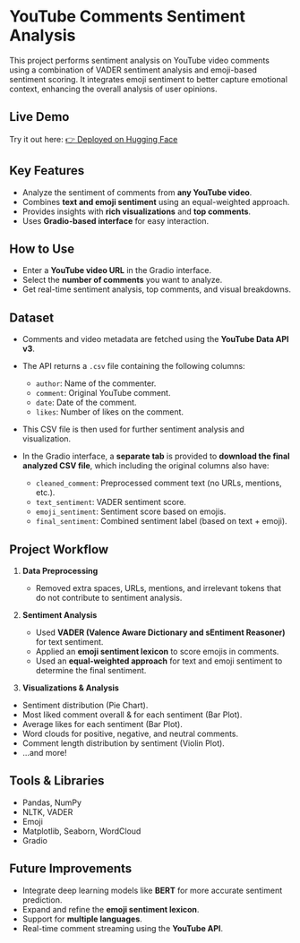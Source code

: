 # YouTube Comments Sentiment Analysis

This project performs sentiment analysis on YouTube video comments using a combination of VADER sentiment analysis and emoji-based sentiment scoring. It integrates emoji sentiment to better capture emotional context, enhancing the overall analysis of user opinions.

## Live Demo
Try it out here: [👉 Deployed on Hugging Face](https://huggingface.co/spaces/Shivam835/yt_comments_sentiment_analysis)  

## Key Features
- Analyze the sentiment of comments from **any YouTube video**.
- Combines **text and emoji sentiment** using an equal-weighted approach.
- Provides insights with **rich visualizations** and **top comments**.
- Uses **Gradio-based interface** for easy interaction.

## How to Use
- Enter a **YouTube video URL** in the Gradio interface.
- Select the **number of comments** you want to analyze.
- Get real-time sentiment analysis, top comments, and visual breakdowns.

## Dataset
- Comments and video metadata are fetched using the **YouTube Data API v3**.
- The API returns a `.csv` file containing the following columns:
  - `author`: Name of the commenter.
  - `comment`: Original YouTube comment.
  - `date`: Date of the comment.
  - `likes`: Number of likes on the comment.

- This CSV file is then used for further sentiment analysis and visualization.

- In the Gradio interface, a **separate tab** is provided to **download the final analyzed CSV file**, which including the original columns also have:
  - `cleaned_comment`: Preprocessed comment text (no URLs, mentions, etc.).
  - `text_sentiment`: VADER sentiment score.
  - `emoji_sentiment`: Sentiment score based on emojis.
  - `final_sentiment`: Combined sentiment label (based on text + emoji).

## Project Workflow
1. **Data Preprocessing**
   - Removed extra spaces, URLs, mentions, and irrelevant tokens that do not contribute to sentiment analysis.

2. **Sentiment Analysis**
   - Used **VADER (Valence Aware Dictionary and sEntiment Reasoner)** for text sentiment.
   - Applied an **emoji sentiment lexicon** to score emojis in comments.
   - Used an **equal-weighted approach** for text and emoji sentiment to determine the final sentiment.

3. **Visualizations & Analysis**
- Sentiment distribution (Pie Chart).
- Most liked comment overall & for each sentiment (Bar Plot).
- Average likes for each sentiment (Bar Plot).
- Word clouds for positive, negative, and neutral comments.
- Comment length distribution by sentiment (Violin Plot).
- ...and more!

## Tools & Libraries
- Pandas, NumPy
- NLTK, VADER
- Emoji
- Matplotlib, Seaborn, WordCloud
- Gradio

## Future Improvements
- Integrate deep learning models like **BERT** for more accurate sentiment prediction.
- Expand and refine the **emoji sentiment lexicon**.
- Support for **multiple languages**.
- Real-time comment streaming using the **YouTube API**.
